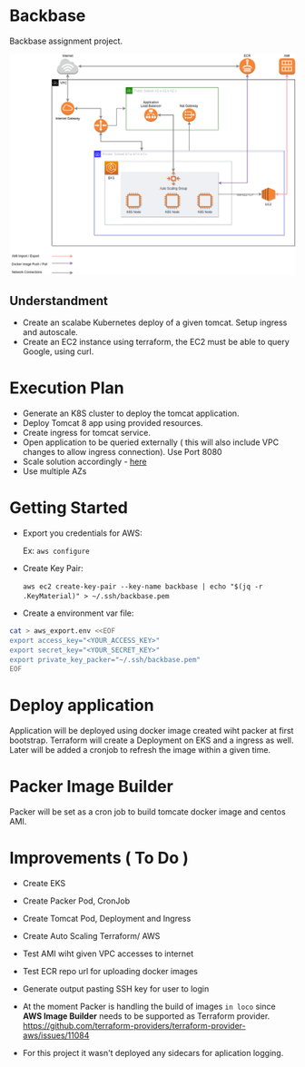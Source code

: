 # Backbase
Backbase assignment project.

![Diagram](backbase.png)

## Understandment

- Create an scalabe Kubernetes deploy of a given tomcat. Setup ingress and autoscale.
- Create an EC2 instance using terraform, the EC2 must be able to query Google, using curl.


# Execution Plan

- Generate an K8S cluster to deploy the tomcat application.
- Deploy Tomcat 8 app using provided resources.
- Create ingress for tomcat service.
- Open application to be queried externally ( this will also include VPC changes to allow ingress connection). Use Port 8080
- Scale solution accordingly - [here](https://kubernetes.io/docs/tasks/run-application/horizontal-pod-autoscale-walkthrough/)
- Use multiple AZs

# Getting Started

- Export you credentials for AWS:

	Ex:
	`aws configure`

- Create Key Pair:

	`aws ec2 create-key-pair --key-name backbase | echo "$(jq -r .KeyMaterial)" > ~/.ssh/backbase.pem`

- Create a environment var file:

``` bash
cat > aws_export.env <<EOF
export access_key="<YOUR_ACCESS_KEY>"
export secret_key="<YOUR_SECRET_KEY>"
export private_key_packer="~/.ssh/backbase.pem"
EOF
```

# Deploy application


Application will be deployed using docker image created wiht packer at first bootstrap.
Terraform will create a Deployment on EKS and a ingress as well.
Later will be added a cronjob to refresh the image within a given time.


# Packer Image Builder

Packer will be set as a cron job to build tomcate docker image and centos AMI.


# Improvements ( To Do )

- Create EKS

- Create Packer Pod, CronJob

- Create Tomcat Pod, Deployment and Ingress

- Create Auto Scaling Terraform/ AWS

- Test AMI wiht given VPC accesses to internet

- Test ECR repo url for uploading docker images

- Generate output pasting SSH key for user to login

- At the moment Packer is handling the build of images `in loco` since **AWS Image Builder** needs to be supported as Terraform provider.
  https://github.com/terraform-providers/terraform-provider-aws/issues/11084

- For this project it wasn't deployed any sidecars for aplication logging.

